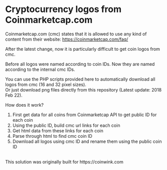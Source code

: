 # Cryptocurrency logos from Coinmarketcap.com

Coinmarketcap.com (cmc) states that it is allowed to use any kind of content from their website: https://coinmarketcap.com/faq/

After the latest change, now it is particularly difficult to get coin logos from cmc.

Before all logos were named according to coin IDs. Now they are named according to the internal cmc IDs.

You can use the PHP scripts provided here to automatically download all logos from cmc (16 and 32 pixel sizes).<br>
Or just download png files directly from this repository (Latest update: 2018 Feb 22).

How does it work?
1. First get data for all coins from Coinmarketcap API to get public ID for each coin
2. Using the public ID, build cmc url links for each coin
3. Get html data from these links for each coin
4. Parse through html to find cmc coin ID
5. Download all logos using cmc ID and rename them using the public coin ID
<br>
This solution was originally built for https://coinwink.com
